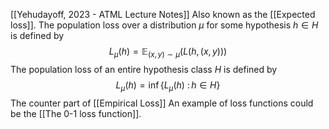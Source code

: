 [[Yehudayoff, 2023 - ATML Lecture Notes]]
Also known as the [[Expected loss]].
The population loss over a distribution $\mu$ for some hypothesis $h\in H$ is defined by
$$L_\mu(h)=\mathbb{E}_{(x,y)\sim \mu}(L(h, (x,y)))$$
The population loss of an entire hypothesis class $H$ is defined by
$$L_\mu(h) = \inf\{ L_\mu(h)\ \colon h \in H\}$$
The counter part of [[Empirical Loss]]
An example of loss functions could be the [[The 0-1 loss function]]. 